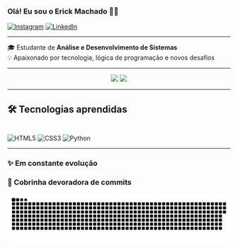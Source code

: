 ### Olá! Eu sou o Erick Machado 🖖🏻

[![Instagram](https://img.shields.io/badge/Instagram-E4405F?style=for-the-badge&logo=instagram&logoColor=white)](https://www.instagram.com/erick_machad0/) 
[![LinkedIn](https://img.shields.io/badge/LinkedIn-0077B5?style=for-the-badge&logo=linkedin&logoColor=white)](https://www.linkedin.com/in/erick-machado-alves/)

---

🎓 Estudante de **Análise e Desenvolvimento de Sistemas**  
💡 Apaixonado por tecnologia, lógica de programação e novos desafios  

---

<p align="center">
  <img height="170" src="https://github-readme-stats.vercel.app/api?username=Erick-Machado022&show_icons=true&theme=dracula" />
  <img height="170" src="https://github-readme-stats.vercel.app/api/top-langs/?username=Erick-Machado022&layout=compact&theme=dracula" />
</p>

---

## 🛠️ Tecnologias aprendidas
<div style="display: inline_block"><br/>
  <img align="center" alt="HTML5" src="https://img.shields.io/badge/HTML5-E34F26?style=for-the-badge&logo=html5&logoColor=white" />
  <img align="center" alt="CSS3" src="https://img.shields.io/badge/CSS3-1572B6?style=for-the-badge&logo=css3&logoColor=white" />
  <img align="center" alt="Python" src="https://img.shields.io/badge/Python-14354C?style=for-the-badge&logo=python&logoColor=white" />
</div>  

---

### ✨ Em constante evolução

### 🐍 Cobrinha devoradora de commits

![snake gif](https://github.com/Erick-Machado022/Erick-Machado022/blob/output/dist/github-snake-dark.svg)






